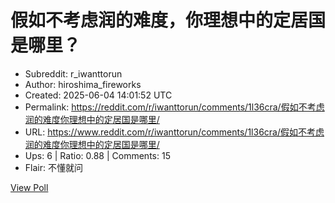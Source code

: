 # 假如不考虑润的难度，你理想中的定居国是哪里？

- Subreddit: r_iwanttorun
- Author: hiroshima_fireworks
- Created: 2025-06-04 14:01:52 UTC
- Permalink: https://reddit.com/r/iwanttorun/comments/1l36cra/假如不考虑润的难度你理想中的定居国是哪里/
- URL: https://www.reddit.com/r/iwanttorun/comments/1l36cra/假如不考虑润的难度你理想中的定居国是哪里/
- Ups: 6 | Ratio: 0.88 | Comments: 15
- Flair: 不懂就问


[View Poll](https://www.reddit.com/poll/1l36cra)

